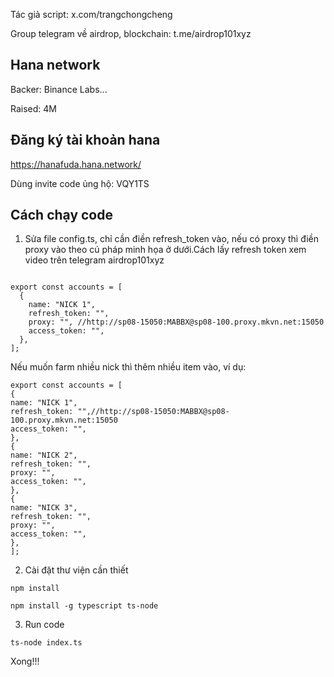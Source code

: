 Tác giả script: x.com/trangchongcheng

Group telegram về airdrop, blockchain: t.me/airdrop101xyz

## Hana network

Backer: Binance Labs...

Raised: 4M

## Đăng ký tài khoản hana

https://hanafuda.hana.network/

Dùng invite code ủng hộ: VQY1TS

## Cách chạy code

1. Sửa file config.ts, chỉ cần điền refresh_token vào, nếu có proxy thì điền proxy vào theo cú pháp minh họa ở dưới.Cách lấy refresh token xem video trên telegram airdrop101xyz

```

export const accounts = [
  {
    name: "NICK 1",
    refresh_token: "",
    proxy: "", //http://sp08-15050:MABBX@sp08-100.proxy.mkvn.net:15050
    access_token: "",
  },
];

```

Nếu muốn farm nhiều nick thì thêm nhiều item vào, ví dụ:

```
export const accounts = [
{
name: "NICK 1",
refresh_token: "",//http://sp08-15050:MABBX@sp08-100.proxy.mkvn.net:15050
access_token: "",
},
{
name: "NICK 2",
refresh_token: "",
proxy: "",
access_token: "",
},
{
name: "NICK 3",
refresh_token: "",
proxy: "",
access_token: "",
},
];
```

2. Cài đặt thư viện cần thiết

```
npm install
```

```
npm install -g typescript ts-node

```

3. Run code

```
ts-node index.ts
```

Xong!!!
